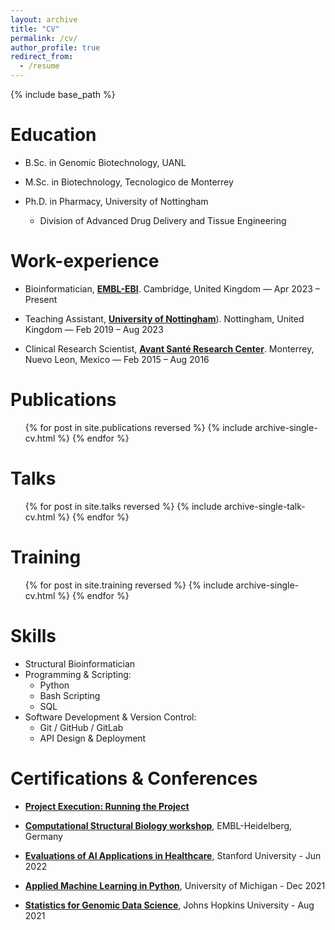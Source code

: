 ```yaml
---
layout: archive
title: "CV"
permalink: /cv/
author_profile: true
redirect_from:
  - /resume
---
```


{% include base_path %}


Education
======
* B.Sc. in Genomic Biotechnology, UANL

* M.Sc. in Biotechnology, Tecnologico de Monterrey

* Ph.D. in Pharmacy, University of Nottingham
  * <p>Division of Advanced Drug Delivery and Tissue Engineering <br></p>

Work-experience
======
* Bioinformatician, [**EMBL-EBI**](https://www.ebi.ac.uk/). Cambridge, United Kingdom — Apr 2023 – Present

* Teaching Assistant, [**University of Nottingham**](https://www.nottingham.ac.uk/)). Nottingham, United Kingdom — Feb 2019 – Aug 2023

* Clinical Research Scientist, [**Avant Santé Research Center**](http://en.avantsante.com/). Monterrey, Nuevo Leon, Mexico — Feb 2015 – Aug 2016
  
Publications
======
  <ul>{% for post in site.publications reversed %}
    {% include archive-single-cv.html %}
  {% endfor %}</ul>
  
Talks
======
  <ul>{% for post in site.talks reversed %}
    {% include archive-single-talk-cv.html  %}
  {% endfor %}</ul>
  
Training
======
  <ul>{% for post in site.training reversed %}
    {% include archive-single-cv.html %}
  {% endfor %}</ul>

Skills
======
* Structural Bioinformatician
* Programming & Scripting:
  * Python
  * Bash Scripting
  * SQL
* Software Development & Version Control:
  * Git / GitHub / GitLab
  * API Design & Deployment


Certifications & Conferences
======

- [**Project Execution: Running the Project**](https://www.coursera.org/account/accomplishments/verify/17GWM4RQNZRH)

- [**Computational Structural Biology workshop**](files/EMBO_Computational-Structural-Biology.pdf), EMBL-Heidelberg, Germany

- [**Evaluations of AI Applications in Healthcare**](https://coursera.org/share/5e0c70ca0f279bb73e7c183d07e4be94), Stanford University - Jun 2022

- [**Applied Machine Learning in Python**](https://www.coursera.org/account/accomplishments/certificate/9BTJ9UM2Q3WK), University of Michigan - Dec 2021

- [**Statistics for Genomic Data Science**](https://www.coursera.org/verify/XDSUMP6YYZW4), Johns Hopkins University - Aug 2021

